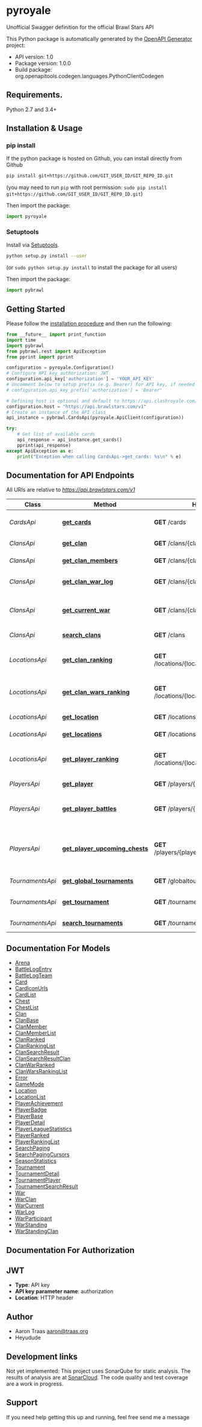# pyroyale
Unofficial Swagger definition for the official Brawl Stars API

This Python package is automatically generated by the [OpenAPI Generator](https://openapi-generator.tech) project:

- API version: 1.0
- Package version: 1.0.0
- Build package: org.openapitools.codegen.languages.PythonClientCodegen

## Requirements.

Python 2.7 and 3.4+

## Installation & Usage
### pip install

If the python package is hosted on Github, you can install directly from Github

```sh
pip install git+https://github.com/GIT_USER_ID/GIT_REPO_ID.git
```
(you may need to run `pip` with root permission: `sudo pip install git+https://github.com/GIT_USER_ID/GIT_REPO_ID.git`)

Then import the package:
```python
import pyroyale 
```

### Setuptools

Install via [Setuptools](http://pypi.python.org/pypi/setuptools).

```sh
python setup.py install --user
```
(or `sudo python setup.py install` to install the package for all users)

Then import the package:
```python
import pybrawl
```

## Getting Started

Please follow the [installation procedure](#installation--usage) and then run the following:

```python
from __future__ import print_function
import time
import pybrawl
from pybrawl.rest import ApiException
from pprint import pprint

configuration = pyroyale.Configuration()
# Configure API key authorization: JWT
configuration.api_key['authorization'] = 'YOUR_API_KEY'
# Uncomment below to setup prefix (e.g. Bearer) for API key, if needed
# configuration.api_key_prefix['authorization'] = 'Bearer'

# Defining host is optional and default to https://api.clashroyale.com/v1
configuration.host = "https://api.brawlstars.com/v1"
# Create an instance of the API class
api_instance = pybrawl.CardsApi(pyroyale.ApiClient(configuration))

try:
    # Get list of available cards
    api_response = api_instance.get_cards()
    pprint(api_response)
except ApiException as e:
    print("Exception when calling CardsApi->get_cards: %s\n" % e)

```

## Documentation for API Endpoints

All URIs are relative to *https://api.brawlstars.com/v1*

Class | Method | HTTP request | Description
------------ | ------------- | ------------- | -------------
*CardsApi* | [**get_cards**](docs/CardsApi.md#get_cards) | **GET** /cards | Get list of available cards
*ClansApi* | [**get_clan**](docs/ClansApi.md#get_clan) | **GET** /clans/{clanTag} | Get clan information
*ClansApi* | [**get_clan_members**](docs/ClansApi.md#get_clan_members) | **GET** /clans/{clanTag}/members | List clan members
*ClansApi* | [**get_clan_war_log**](docs/ClansApi.md#get_clan_war_log) | **GET** /clans/{clanTag}/warlog | Retrieve clan&#39;s clan war log
*ClansApi* | [**get_current_war**](docs/ClansApi.md#get_current_war) | **GET** /clans/{clanTag}/currentwar | Information about clan&#39;s current clan war
*ClansApi* | [**search_clans**](docs/ClansApi.md#search_clans) | **GET** /clans | Search clans
*LocationsApi* | [**get_clan_ranking**](docs/LocationsApi.md#get_clan_ranking) | **GET** /locations/{locationId}/rankings/clans | Get clan rankings for a specific location
*LocationsApi* | [**get_clan_wars_ranking**](docs/LocationsApi.md#get_clan_wars_ranking) | **GET** /locations/{locationId}/rankings/clanwars | Get clan war rankings for a specific location
*LocationsApi* | [**get_location**](docs/LocationsApi.md#get_location) | **GET** /locations/{locationId} | Get location information
*LocationsApi* | [**get_locations**](docs/LocationsApi.md#get_locations) | **GET** /locations | List locations
*LocationsApi* | [**get_player_ranking**](docs/LocationsApi.md#get_player_ranking) | **GET** /locations/{locationId}/rankings/players | Get player rankings for a specific location
*PlayersApi* | [**get_player**](docs/PlayersApi.md#get_player) | **GET** /players/{playerTag} | Get player information
*PlayersApi* | [**get_player_battles**](docs/PlayersApi.md#get_player_battles) | **GET** /players/{playerTag}/battlelog | Get log of recent battles for a player
*PlayersApi* | [**get_player_upcoming_chests**](docs/PlayersApi.md#get_player_upcoming_chests) | **GET** /players/{playerTag}/upcomingchests | Get information about player&#39;s upcoming chests
*TournamentsApi* | [**get_global_tournaments**](docs/TournamentsApi.md#get_global_tournaments) | **GET** /globaltournaments | List global tournaments
*TournamentsApi* | [**get_tournament**](docs/TournamentsApi.md#get_tournament) | **GET** /tournaments/{tournamentTag} | Get tournament information
*TournamentsApi* | [**search_tournaments**](docs/TournamentsApi.md#search_tournaments) | **GET** /tournaments | Search tournaments


## Documentation For Models

 - [Arena](docs/Arena.md)
 - [BattleLogEntry](docs/BattleLogEntry.md)
 - [BattleLogTeam](docs/BattleLogTeam.md)
 - [Card](docs/Card.md)
 - [CardIconUrls](docs/CardIconUrls.md)
 - [CardList](docs/CardList.md)
 - [Chest](docs/Chest.md)
 - [ChestList](docs/ChestList.md)
 - [Clan](docs/Clan.md)
 - [ClanBase](docs/ClanBase.md)
 - [ClanMember](docs/ClanMember.md)
 - [ClanMemberList](docs/ClanMemberList.md)
 - [ClanRanked](docs/ClanRanked.md)
 - [ClanRankingList](docs/ClanRankingList.md)
 - [ClanSearchResult](docs/ClanSearchResult.md)
 - [ClanSearchResultClan](docs/ClanSearchResultClan.md)
 - [ClanWarRanked](docs/ClanWarRanked.md)
 - [ClanWarsRankingList](docs/ClanWarsRankingList.md)
 - [Error](docs/Error.md)
 - [GameMode](docs/GameMode.md)
 - [Location](docs/Location.md)
 - [LocationList](docs/LocationList.md)
 - [PlayerAchievement](docs/PlayerAchievement.md)
 - [PlayerBadge](docs/PlayerBadge.md)
 - [PlayerBase](docs/PlayerBase.md)
 - [PlayerDetail](docs/PlayerDetail.md)
 - [PlayerLeagueStatistics](docs/PlayerLeagueStatistics.md)
 - [PlayerRanked](docs/PlayerRanked.md)
 - [PlayerRankingList](docs/PlayerRankingList.md)
 - [SearchPaging](docs/SearchPaging.md)
 - [SearchPagingCursors](docs/SearchPagingCursors.md)
 - [SeasonStatistics](docs/SeasonStatistics.md)
 - [Tournament](docs/Tournament.md)
 - [TournamentDetail](docs/TournamentDetail.md)
 - [TournamentPlayer](docs/TournamentPlayer.md)
 - [TournamentSearchResult](docs/TournamentSearchResult.md)
 - [War](docs/War.md)
 - [WarClan](docs/WarClan.md)
 - [WarCurrent](docs/WarCurrent.md)
 - [WarLog](docs/WarLog.md)
 - [WarParticipant](docs/WarParticipant.md)
 - [WarStanding](docs/WarStanding.md)
 - [WarStandingClan](docs/WarStandingClan.md)


## Documentation For Authorization


## JWT

- **Type**: API key
- **API key parameter name**: authorization
- **Location**: HTTP header


## Author

- Aaron Traas <aaron@traas.org>
- Heyudude 

## Development links

Not yet implemented:
This project uses SonarQube for static analysis. The results of analysis are at
[SonarCloud](https://sonarcloud.io/dashboard?id=AaronTraas_Clash-Royale-Clan-Tools).
The code quality and test coverage are a work in progress.

## Support
If you need help getting this up and running, feel free send me a message

